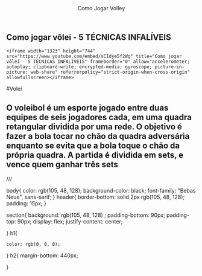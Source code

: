 <body>
 <link rel="stylesheet" href="styles.css"/>
 <link rel="preconnect" href="https://fonts.googleapis.com">
<link rel="preconnect" href="https://fonts.gstatic.com" crossorigin>
<link href="https://fonts.googleapis.com/css2?family=Bebas+Neue&display=swap" rel="stylesheet">

<header>Como Jogar Volley</header> 





<section>
    <h1>Como jogar vôlei - 5 TÉCNICAS INFALÍVEIS</h1>

    <iframe width="1323" height="744" src="https://www.youtube.com/embed/sCIdye5f2Wg" title="Como jogar vôlei - 5 TÉCNICAS INFALÍVEIS" frameborder="0" allow="accelerometer; autoplay; clipboard-write; encrypted-media; gyroscope; picture-in-picture; web-share" referrerpolicy="strict-origin-when-cross-origin" allowfullscreen></iframe>

</section>



<p>#Volei</p>

<h2>
    O voleibol é um esporte jogado entre duas equipes de seis jogadores cada, em uma quadra retangular dividida por uma rede.
     O objetivo é fazer a bola tocar no chão da quadra adversária
     enquanto se evita que a bola toque o chão da própria quadra. A partida é dividida em sets, e vence quem ganhar três sets
</h2>

</body>





///

body{
    color: rgb(105, 48, 128);
    background-color: black;
    font-family: "Bebas Neue", sans-serif;
}
header{
    border-bottom: solid 2px rgb(105, 48, 128);
    padding: 15px;
}

section{
 background: rgb(105, 48, 128) ;
 padding-bottom: 90px;
 padding-top: 90px;
 display: flex;
 justify-content: center;

}
h1{

    color: rgb(0, 0, 0);
}
h2{
   margin-bottom: 440px;



}



